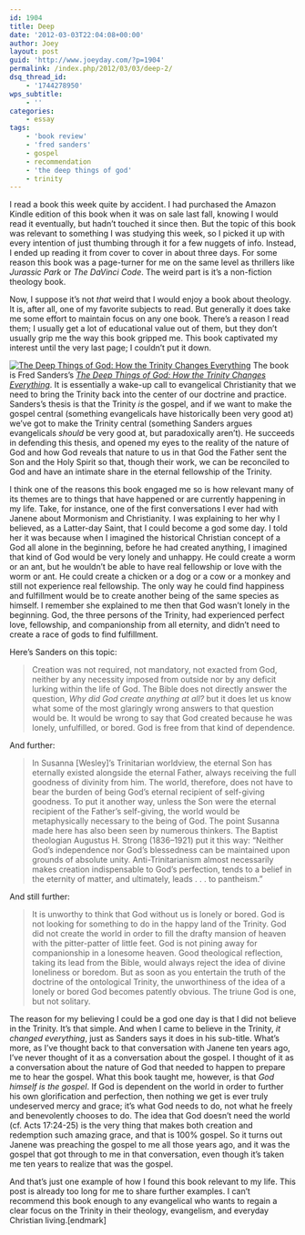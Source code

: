 ```yaml
---
id: 1904
title: Deep
date: '2012-03-03T22:04:08+00:00'
author: Joey
layout: post
guid: 'http://www.joeyday.com/?p=1904'
permalink: /index.php/2012/03/03/deep-2/
dsq_thread_id:
    - '1744278950'
wps_subtitle:
    - ''
categories:
    - essay
tags:
    - 'book review'
    - 'fred sanders'
    - gospel
    - recommendation
    - 'the deep things of god'
    - trinity
---
```


I read a book this week quite by accident. I had purchased the Amazon Kindle edition of this book when it was on sale last fall, knowing I would read it eventually, but hadn’t touched it since then. But the topic of this book was relevant to something I was studying this week, so I picked it up with every intention of just thumbing through it for a few nuggets of info. Instead, I ended up reading it from cover to cover in about three days. For some reason this book was a page-turner for me on the same level as thrillers like <cite>Jurassic Park</cite> or <cite>The DaVinci Code</cite>. The weird part is it’s a non-fiction theology book.

Now, I suppose it’s not *that* weird that I would enjoy a book about theology. It is, after all, one of my favorite subjects to read. But generally it does take me some effort to maintain focus on any one book. There’s a reason I read them; I usually get a lot of educational value out of them, but they don’t usually grip me the way this book gripped me. This book captivated my interest until the very last page; I couldn’t put it down.

[![The Deep Things of God: How the Trinity Changes Everything](http://joeyday.com/wp-content/uploads/2012/03/deep-things-of-god.png "The Deep Things of God: How the Trinity Changes Everything")](http://amzn.com/1433513153/?tag=joeyday-20) The book is Fred Sanders’s <cite>[The Deep Things of God: How the Trinity Changes Everything](http://amzn.com/1433513153/?tag=joeyday-20)</cite>. It is essentially a wake-up call to evangelical Christianity that we need to bring the Trinity back into the center of our doctrine and practice. Sanders’s thesis is that the Trinity *is* the gospel, and if we want to make the gospel central (something evangelicals have historically been very good at) we’ve got to make the Trinity central (something Sanders argues evangelicals *should* be very good at, but paradoxically aren’t). He succeeds in defending this thesis, and opened my eyes to the reality of the nature of God and how God reveals that nature to us in that God the Father sent the Son and the Holy Spirit so that, though their work, we can be reconciled to God and have an intimate share in the eternal fellowship of the Trinity.

I think one of the reasons this book engaged me so is how relevant many of its themes are to things that have happened or are currently happening in my life. Take, for instance, one of the first conversations I ever had with Janene about Mormonism and Christianity. I was explaining to her why I believed, as a Latter-day Saint, that I could become a god some day. I told her it was because when I imagined the historical Christian concept of a God all alone in the beginning, before he had created anything, I imagined that kind of God would be very lonely and unhappy. He could create a worm or an ant, but he wouldn’t be able to have real fellowship or love with the worm or ant. He could create a chicken or a dog or a cow or a monkey and still not experience real fellowship. The only way he could find happiness and fulfillment would be to create another being of the same species as himself. I remember she explained to me then that God wasn’t lonely in the beginning. God, the three persons of the Trinity, had experienced perfect love, fellowship, and companionship from all eternity, and didn’t need to create a race of gods to find fulfillment.

Here’s Sanders on this topic:

> Creation was not required, not mandatory, not exacted from God, neither by any necessity imposed from outside nor by any deficit lurking within the life of God. The Bible does not directly answer the question, *Why did God create anything at all?* but it does let us know what some of the most glaringly wrong answers to that question would be. It would be wrong to say that God created because he was lonely, unfulfilled, or bored. God is free from that kind of dependence.

And further:

> In Susanna \[Wesley\]’s Trinitarian worldview, the eternal Son has eternally existed alongside the eternal Father, always receiving the full goodness of divinity from him. The world, therefore, does not have to bear the burden of being God’s eternal recipient of self-giving goodness. To put it another way, unless the Son were the eternal recipient of the Father’s self-giving, the world would be metaphysically necessary to the being of God. The point Susanna made here has also been seen by numerous thinkers. The Baptist theologian Augustus H. Strong (1836–1921) put it this way: “Neither God’s independence nor God’s blessedness can be maintained upon grounds of absolute unity. Anti-Trinitarianism almost necessarily makes creation indispensable to God’s perfection, tends to a belief in the eternity of matter, and ultimately, leads . . . to pantheism.”

And still further:

> It is unworthy to think that God without us is lonely or bored. God is not looking for something to do in the happy land of the Trinity. God did not create the world in order to fill the drafty mansion of heaven with the pitter-patter of little feet. God is not pining away for companionship in a lonesome heaven. Good theological reflection, taking its lead from the Bible, would always reject the idea of divine loneliness or boredom. But as soon as you entertain the truth of the doctrine of the ontological Trinity, the unworthiness of the idea of a lonely or bored God becomes patently obvious. The triune God is one, but not solitary.

The reason for my believing I could be a god one day is that I did not believe in the Trinity. It’s that simple. And when I came to believe in the Trinity, *it changed everything*, just as Sanders says it does in his sub-title. What’s more, as I’ve thought back to that conversation with Janene ten years ago, I’ve never thought of it as a conversation about the gospel. I thought of it as a conversation about the nature of God that needed to happen to prepare me to hear the gospel. What this book taught me, however, is that *God himself is the gospel*. If God is dependent on the world in order to further his own glorification and perfection, then nothing we get is ever truly undeserved mercy and grace; it’s what God needs to do, not what he freely and benevolently chooses to do. The idea that God doesn’t need the world (cf. Acts 17:24-25) is the very thing that makes both creation and redemption such amazing grace, and that is 100% gospel. So it turns out Janene was preaching the gospel to me all those years ago, and it was the gospel that got through to me in that conversation, even though it’s taken me ten years to realize that was the gospel.

And that’s just one example of how I found this book relevant to my life. This post is already too long for me to share further examples. I can’t recommend this book enough to any evangelical who wants to regain a clear focus on the Trinity in their theology, evangelism, and everyday Christian living.\[endmark\]